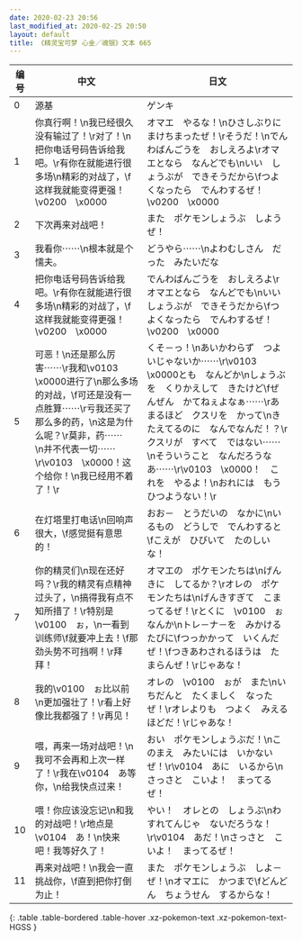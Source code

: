 ```yaml
---
date: 2020-02-23 20:56
last_modified_at: 2020-02-25 20:50
layout: default
title: 《精灵宝可梦 心金／魂银》文本 665
---
```

| 编号 | 中文 | 日文 |
| ---- | ---- | ---- |
| 0 | 源基 | ゲンキ |
| 1 | 你真行啊！\n我已经很久没有输过了！\r对了！\n把你电话号码告诉给我吧。\r有你在就能进行很多场\n精彩的对战了，\f这样我就能变得更强！\v0200　\x0000 | オマエ　やるな！\nひさしぶりに　まけちまったぜ！\rそうだ！\nでんわばんごうを　おしえろよ\rオマエとなら　なんどでも\nいい　しょうぶが　できそうだから\fつよくなったら　でんわするぜ！\v0200　\x0000 |
| 2 | 下次再来对战吧！ | また　ポケモンしょうぶ　しようぜ！ |
| 3 | 我看你⋯⋯\n根本就是个懦夫。 | どうやら⋯⋯\nよわむしさん　だった　みたいだな |
| 4 | 把你电话号码告诉给我吧。\r有你在就能进行很多场\n精彩的对战了，\f这样我就能变得更强！\v0200　\x0000 | でんわばんごうを　おしえろよ\rオマエとなら　なんどでも\nいい　しょうぶが　できそうだから\fつよくなったら　でんわするぜ！\v0200　\x0000 |
| 5 | 可恶！\n还是那么厉害⋯⋯\r我和\v0103　\x0000进行了\n那么多场的对战，\f可还是没有一点胜算⋯⋯\r亏我还买了那么多的药，\n这是为什么呢？\r莫非，药⋯⋯　\n并不代表一切⋯⋯\r\v0103　\x0000！这个给你！\n我已经用不着了！\r | くそ－っ！\nあいかわらず　つよいじゃないか⋯⋯\r\v0103　\x0000とも　なんどか\nしょうぶを　くりかえして　きたけど\fぜんぜん　かてねぇよなぁ⋯⋯\rあまるほど　クスリを　かって\nきたえてるのに　なんでなんだ！？\rクスリが　すべて　ではない⋯⋯　\nそういうこと　なんだろうなあ⋯⋯\r\v0103　\x0000！　これを　やるよ！\nおれには　もう　ひつようない！\r |
| 6 | 在灯塔里打电话\n回响声很大，\f感觉挺有意思的！ | おお－　とうだいの　なかに\nいるもの　どうしで　でんわすると\fこえが　ひびいて　たのしいな！ |
| 7 | 你的精灵们\n现在还好吗？\r我的精灵有点精神过头了，\n搞得我有点不知所措了！\r特别是\v0100　ぉ，\n一看到训练师\f就要冲上去！\f那劲头势不可挡啊！\r拜拜！ | オマエの　ポケモンたちは\nげんきに　してるか？\rオレの　ポケモンたちは\nげんきすぎて　こまってるぜ！\rとくに　\v0100　ぉなんか\nトレ－ナ－を　みかけるたびに\fつっかかって　いくんだぜ！\fつきあわされるほうは　たまらんぜ！\rじゃあな！ |
| 8 | 我的\v0100　ぉ比以前\n更加强壮了！\r看上好像比我都强了！\r再见！ | オレの　\v0100　ぉが　また\nいちだんと　たくましく　なったぜ！\rオレよりも　つよく　みえるほどだ！\rじゃあな！ |
| 9 | 喂，再来一场对战吧！\n我可不会再和上次一样了！\r我在\v0104　あ等你，\n给我快点过来！ | おい　ポケモンしょうぶだ！\nこのまえ　みたいには　いかないぜ！\r\v0104　あに　いるから\nさっさと　こいよ！　まってるぜ！ |
| 10 | 喂！你应该没忘记\n和我的对战吧！\r地点是\v0104　あ！\n快来吧！我等好久了！ | やい！　オレとの　しょうぶ\nわすれてんじゃ　ないだろうな！\r\v0104　あだ！\nさっさと　こいよ！　まってるぜ！ |
| 11 | 再来对战吧！\n我会一直挑战你，\f直到把你打倒为止！ | また　ポケモンしょうぶ　しよ－ぜ！\nオマエに　かつまで\fどんどん　ちょうせん　するからな！ |
{: .table .table-bordered .table-hover .xz-pokemon-text .xz-pokemon-text-HGSS }